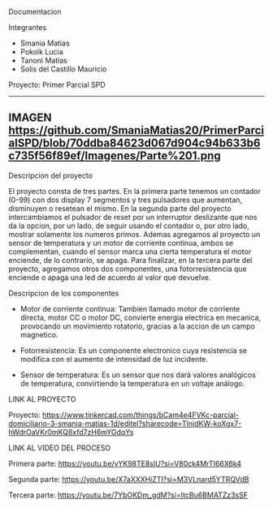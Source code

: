 Documentacion

Integrantes

- Smania Matias
- Pokoik Lucia
- Tanoni Matias
- Solis del Castillo Mauricio

Proyecto: Primer Parcial SPD

----------------------------
IMAGEN
https://github.com/SmaniaMatias20/PrimerParcialSPD/blob/70ddba84623d067d904c94b633b6c735f56f89ef/Imagenes/Parte%201.png
----------------------------

Descripcion del proyecto

El proyecto consta de tres partes. En la primera parte tenemos un contador (0-99) con dos display 7 segmentos
y tres pulsadores que aumentan, disminuyen o resetean el mismo. En la segunda parte del proyecto intercambiamos
el pulsador de reset por un interruptor deslizante que nos da la opcion, por un lado, de seguir usando el contador
o, por otro lado, mostrar solamente los numeros primos. Ademas agregamos al proyecto un sensor de temperatura y
un motor de corriente continua, ambos se complementan, cuando el sensor marca una cierta temperatura el motor enciende,
de lo contrario, se apaga. Para finalizar, en la tercera parte del proyecto, agregamos otros dos componentes, una 
fotorresistencia que enciende o apaga una led de acuerdo al valor que devuelve.

Descripcion de los componentes

- Motor de corriente continua: Tambien llamado motor de corriente directa, motor CC o motor DC, convierte
energia electrica en mecanica, provocando un movimiento rotatorio, gracias a la accion de un campo
magnetico.
  
- Fotorresistencia: Es un componente electronico cuya resistencia se modifica con el aumento de intensidad
de luz incidente.

- Sensor de temperatura: Es un sensor que nos dará valores analógicos de temperatura, convirtiendo 
la temperatura en un voltaje análogo.


LINK AL PROYECTO

Proyecto: https://www.tinkercad.com/things/bCam4e4FVKc-parcial-domiciliario-3-smania-matias-1d/editel?sharecode=TInjdKW-koXgx7-hWdrOaVKr0mKQ8xfd7zH6mYGdqYs

LINK AL VIDEO DEL PROCESO

Primera parte: https://youtu.be/yYK98TE8sIU?si=V80ck4MrTI66X6k4

Segunda parte: https://youtu.be/X7aXXXHiZTI?si=M3VLnard5YTRQVdB

Tercera parte: https://youtu.be/7YbOKDm_gdM?si=ItcBu6BMATZz3sSF



